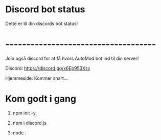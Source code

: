 # Discord bot status


Dette er til din discords bot status!


# ------------------------------------

Join også discord for at få hvors AutoMod bot ind til din server!

Discord: https://discord.gg/x6Ep953Xsv


Hjemmeside: Kommer snart...
 


# Kom godt i gang

1. npm init -y 

2. npm i discord.js

3. node .
